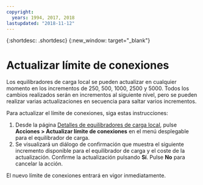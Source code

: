 ```yaml
---
copyright:
  years: 1994, 2017, 2018
lastupdated: "2018-11-12"
---
```


{:shortdesc: .shortdesc}
{:new_window: target="_blank"}

# Actualizar límite de conexiones

Los equilibradores de carga local se pueden actualizar en cualquier momento en los incrementos de 250, 500, 1000, 2500 y 5000. Todos los cambios realizados serán en incrementos al siguiente nivel, pero se pueden realizar varias actualizaciones en secuencia para saltar varios incrementos. 

Para actualizar el límite de conexiones, siga estas instrucciones:

1. Desde la página [Detalles de equilibradores de carga local](view-all-load-balancers.html), pulse **Acciones > Actualizar límite de conexiones** en el menú desplegable para el equilibrador de carga.
2. Se visualizará un diálogo de confirmación que muestra el siguiente incremento disponible para el equilibrador de carga y el coste de la actualización. Confirme la actualización pulsando **Sí**. Pulse **No** para cancelar la acción.

El nuevo límite de conexiones entrará en vigor inmediatamente.
